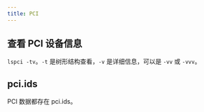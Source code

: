 ```yaml
---
title: PCI
---
```



## 查看 PCI 设备信息

`lspci -tv`。`-t` 是树形结构查看，`-v` 是详细信息，可以是 `-vv` 或 `-vvv`。

## pci.ids

PCI 数据都存在 pci.ids。
